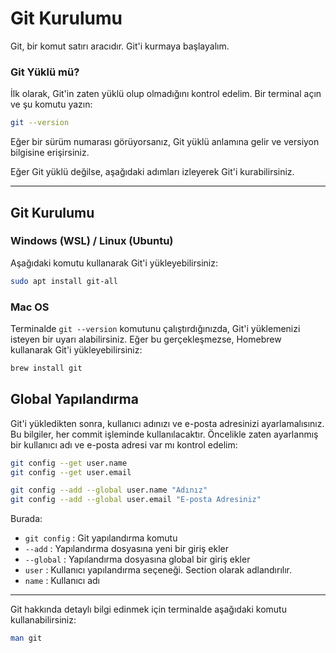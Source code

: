 # Git Kurulumu
Git, bir komut satırı aracıdır. Git'i kurmaya başlayalım.

### Git Yüklü mü?
İlk olarak, Git'in zaten yüklü olup olmadığını kontrol edelim. Bir terminal açın ve şu komutu yazın:

```bash
git --version
```

Eğer bir sürüm numarası görüyorsanız, Git yüklü anlamına gelir ve versiyon bilgisine erişirsiniz.

Eğer Git yüklü değilse, aşağıdaki adımları izleyerek Git'i kurabilirsiniz.

---

## Git Kurulumu

### Windows (WSL) / Linux (Ubuntu)
Aşağıdaki komutu kullanarak Git'i yükleyebilirsiniz:

```bash
sudo apt install git-all
```

### Mac OS
Terminalde `git --version` komutunu çalıştırdığınızda, Git'i yüklemenizi isteyen bir uyarı alabilirsiniz. Eğer bu gerçekleşmezse, Homebrew kullanarak Git'i yükleyebilirsiniz:

```bash
brew install git
```

## Global Yapılandırma
Git'i yükledikten sonra, kullanıcı adınızı ve e-posta adresinizi ayarlamalısınız. Bu bilgiler, her commit işleminde kullanılacaktır.
Öncelikle zaten ayarlanmış bir kullanıcı adı ve e-posta adresi var mı kontrol edelim:

```bash
git config --get user.name
git config --get user.email
```

```bash
git config --add --global user.name "Adınız"
git config --add --global user.email "E-posta Adresiniz"
```
Burada:
* `git config` : Git yapılandırma komutu
* `--add` : Yapılandırma dosyasına yeni bir giriş ekler
* `--global` : Yapılandırma dosyasına global bir giriş ekler
* `user` : Kullanıcı yapılandırma seçeneği. Section olarak adlandırılır.
* `name` : Kullanıcı adı
----

Git hakkında detaylı bilgi edinmek için terminalde aşağıdaki komutu kullanabilirsiniz:

```bash
man git
```

